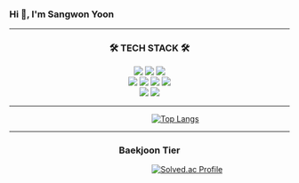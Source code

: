 ### Hi 👋, I'm Sangwon Yoon

---

<h3 align="center">🛠 TECH STACK 🛠</h3>
<p align="center">
    <img src="https://img.shields.io/badge/Python-3776AB?style=flat&logo=Python&logoColor=white"/>
    <img src="https://img.shields.io/badge/C++-00599C?style=flat&logo=c%2B%2B&logoColor=white"/>
    <img src="https://img.shields.io/badge/Java-007396?style=flat&logo=Java&logoColor=white"/>
    <br/>
    <img src="https://img.shields.io/badge/HTML5-E34F26?style=flat&logo=Html5&logoColor=white"/>
    <img src="https://img.shields.io/badge/CSS3-1572B6?style=flat&logo=CSS3&logoColor=white"/>
    <img src="https://img.shields.io/badge/Sass-CC6699?style=flat&logo=Sass&logoColor=white"/>
    <img src="https://img.shields.io/badge/JavaScript-F7DF1E?style=flat&logo=JavaScript&logoColor=white"/>
    <br/>
    <img src="https://img.shields.io/badge/Kotlin-7F52FF?style=flat&logo=Kotlin&logoColor=white"/>
    <img src="https://img.shields.io/badge/Android-3DDC84?style=flat&logo=Android&logoColor=white"/>

---

&nbsp;&nbsp;&nbsp;&nbsp;&nbsp;&nbsp;&nbsp;&nbsp;&nbsp;&nbsp;&nbsp;&nbsp;&nbsp;&nbsp;&nbsp;&nbsp;&nbsp;&nbsp;&nbsp;&nbsp;&nbsp;&nbsp;&nbsp;&nbsp;&nbsp;&nbsp;&nbsp;&nbsp;&nbsp;&nbsp;&nbsp;&nbsp;&nbsp;&nbsp;&nbsp;&nbsp;&nbsp;&nbsp;&nbsp;&nbsp;&nbsp;&nbsp;&nbsp;&nbsp;&nbsp;&nbsp;&nbsp;&nbsp;&nbsp;&nbsp;&nbsp;&nbsp;&nbsp;&nbsp;&nbsp;&nbsp;&nbsp;&nbsp;&nbsp;&nbsp;&nbsp;&nbsp;&nbsp;&nbsp;&nbsp;[![Top Langs](https://github-readme-stats.vercel.app/api/top-langs/?username=SangwonYoon&layout=compact)](https://github.com/SangwonYoon/github-readme-stats)

---

<h3 align="center"><b> Baekjoon Tier </b></h3>

&nbsp;&nbsp;&nbsp;&nbsp;&nbsp;&nbsp;&nbsp;&nbsp;&nbsp;&nbsp;&nbsp;&nbsp;&nbsp;&nbsp;&nbsp;&nbsp;&nbsp;&nbsp;&nbsp;&nbsp;&nbsp;&nbsp;&nbsp;&nbsp;&nbsp;&nbsp;&nbsp;&nbsp;&nbsp;&nbsp;&nbsp;&nbsp;&nbsp;&nbsp;&nbsp;&nbsp;&nbsp;&nbsp;&nbsp;&nbsp;&nbsp;&nbsp;&nbsp;&nbsp;&nbsp;&nbsp;&nbsp;&nbsp;&nbsp;&nbsp;&nbsp;&nbsp;&nbsp;&nbsp;&nbsp;&nbsp;&nbsp;&nbsp;&nbsp;&nbsp;&nbsp;&nbsp;&nbsp;&nbsp;&nbsp;[![Solved.ac Profile](http://mazassumnida.wtf/api/v2/generate_badge?boj=iandr0805)](https://solved.ac/iandr0805/)
